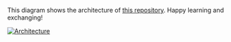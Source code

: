 This diagram shows the architecture of [this repository](https://github.com/Hongbo-Miao/hongbomiao.com). Happy learning and exchanging!

[![Architecture](https://user-images.githubusercontent.com/3375461/204068211-d993814e-bb9c-43ae-9323-588b76b4f173.svg)](https://github.com/Hongbo-Miao/hongbomiao.com)
